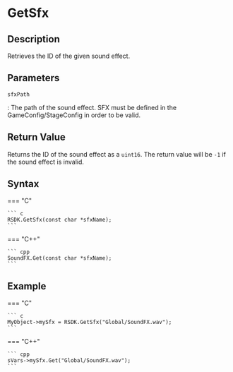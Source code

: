 # GetSfx

## Description
Retrieves the ID of the given sound effect.

## Parameters
`sfxPath`

:   The path of the sound effect. SFX must be defined in the GameConfig/StageConfig in order to be valid.

## Return Value
Returns the ID of the sound effect as a `uint16`. The return value will be `-1` if the sound effect is invalid.

## Syntax
=== "C"

	``` c
	RSDK.GetSfx(const char *sfxName);
	```

=== "C++"

	``` cpp
	SoundFX.Get(const char *sfxName);
	```

## Example
=== "C"

	``` c
	MyObject->mySfx = RSDK.GetSfx("Global/SoundFX.wav");
	```

=== "C++"

	``` cpp
	sVars->mySfx.Get("Global/SoundFX.wav");
	```